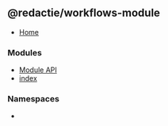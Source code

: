 ## @redactie/workflows-module

- [Home](../wiki/Home)

### Modules

- [Module API](../wiki/Module%20API)
- [index](../wiki/index)

### Namespaces

- [<internal>](../wiki/index.%3Cinternal%3E)
